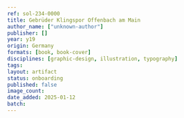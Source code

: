 ```yaml
---
ref: sol-234-0000
title: Gebrüder Klingspor Offenbach am Main
author_name: ["unknown-author"]
publisher: []
year: y19
origin: Germany
formats: [book, book-cover]
disciplines: [graphic-design, illustration, typography]
tags:
layout: artifact
status: onboarding
published: false
image_count:
date_added: 2025-01-12
batch:
---
```

